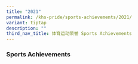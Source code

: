```yaml
---
title: "2021"
permalink: /khs-pride/sports-achievements/2021/
variant: tiptap
description: ""
third_nav_title: 体育运动荣誉 Sports Achievements
---
```

<h3>Sports Achievements</h3>
<p></p>